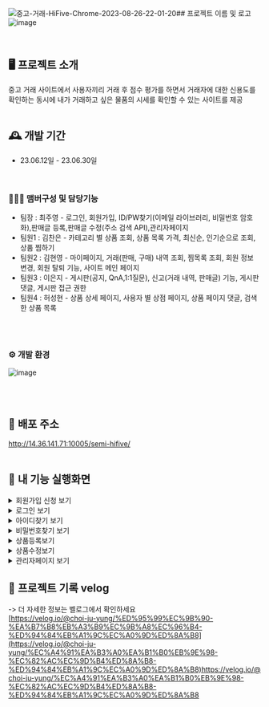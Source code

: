 ![중고-거래-HiFive-Chrome-2023-08-26-22-01-20](https://github.com/choi-ju-yung/SemiProject/assets/112717817/b76a6ade-ac56-4518-b86d-212213c3447e)## 프로젝트 이름 및 로고 
![image](https://github.com/choi-ju-yung/SemiProject/assets/112717817/fb4a0d6c-a619-4991-a4cb-01875d309d1d)

<br>


## 🖥️ 프로젝트 소개
중고 거래 사이트에서 사용자끼리 거래 후 점수 평가를 하면서 거래자에 대한 신용도를 확인하는 동시에 내가 거래하고 싶은 물품의 시세를 확인할 수 있는 사이트를 제공
<br>
<br>
## 🕰️ 개발 기간
* 23.06.12일 - 23.06.30일
<br>

### 🧑‍🤝‍🧑 맴버구성 및 담당기능
 - 팀장  : 최주영 - 로그인, 회원가입, ID/PW찾기(이메일 라이브러리, 비밀번호 암호화),판매글 등록,판매글 수정(주소 검색 API),관리자페이지
 - 팀원1 : 김찬은 - 카테고리 별 상품 조회, 상품 목록 가격, 최신순, 인기순으로 조회, 상품 찜하기
 - 팀원2 : 김현영 - 마이페이지, 거래(판매, 구매) 내역 조회, 찜목록 조회, 회원 정보 변경, 회원 탈퇴 기능, 사이트 메인 페이지
 - 팀원3 : 이은지 - 게시판(공지, QnA,1:1질문), 신고(거래 내역, 판매글) 기능, 게시판 댓글, 게시판 접근 권한
 - 팀원4 : 허성현 - 상품 상세 페이지, 사용자 별 상점 페이지, 상품 페이지 댓글, 검색한 상품 목록
<br>
<br>

### ⚙️ 개발 환경
![image](https://github.com/choi-ju-yung/SemiProject/assets/112717817/2b8bbe6c-3db2-49e9-99d4-ac1bb09b62dc)

<br>
<br>

## :page_with_curl: 배포 주소
http://14.36.141.71:10005/semi-hifive/
<br>
<br>

## 📌 내 기능 실행화면

<details>
<summary>회원가입 신청 보기</summary>
<div markdown="1">
  
![중고-거래-HiFive-Chrome-2023-08-26-21-57-33](https://github.com/choi-ju-yung/SemiProject/assets/112717817/205e1715-4bc7-4991-8b81-d691adc5fee6)

</div>
</details>

<details>
<summary>로그인 보기</summary>
<div markdown="1">
  
![중고-거래-HiFive-Chrome-2023-08-26-21-58-37](https://github.com/choi-ju-yung/SemiProject/assets/112717817/d0ae1c56-dd91-4e42-8a11-dfed55f1cd87)

</div>
</details>

<details>
<summary>아이디찾기 보기</summary>
<div markdown="1">
  
![중고-거래-HiFive-Chrome-2023-08-26-21-59-00](https://github.com/choi-ju-yung/SemiProject/assets/112717817/96a80265-6e26-4640-85d5-a58fbd86bd06)

</div>
</details>

<details>
<summary>비밀번호찾기 보기</summary>
<div markdown="1">
  
![중고-거래-HiFive-Chrome-2023-08-26-21-59-22](https://github.com/choi-ju-yung/SemiProject/assets/112717817/048d3391-ab77-4ce6-a6b3-d785e5af7eb1)

</div>
</details>

<details>
<summary>상품등록보기</summary>
<div markdown="1"> 
  
![중고-거래-HiFive-Chrome-2023-08-26-22-00-24](https://github.com/choi-ju-yung/SemiProject/assets/112717817/40d147e6-98d2-4e91-a225-fd97812f86e7)

</div>
</details>

<details>
<summary>상품수정보기</summary>
<div markdown="1"> 
  
![중고-거래-HiFive-Chrome-2023-08-26-22-01-20](https://github.com/choi-ju-yung/SemiProject/assets/112717817/35f25ef9-8765-4324-9498-3117cd8aa8b8)

</div>
</details>

<details>
<summary>관리자페이지 보기</summary>
<div markdown="1"> 
  
![중고-거래-HiFive-Chrome-2023-08-26-22-28-10](https://github.com/choi-ju-yung/SemiProject/assets/112717817/eddf0522-cb43-4e56-bd64-a7459723d33b)

</div>
</details>

## :notebook: 프로젝트 기록 velog
-> 더 자세한 정보는 벨로그에서 확인하세요<br>
[https://velog.io/@choi-ju-yung/%ED%95%99%EC%9B%90-%EA%B7%B8%EB%A3%B9%EC%9B%A8%EC%96%B4-%ED%94%84%EB%A1%9C%EC%A0%9D%ED%8A%B8](https://velog.io/@choi-ju-yung/%EC%A4%91%EA%B3%A0%EA%B1%B0%EB%9E%98-%EC%82%AC%EC%9D%B4%ED%8A%B8-%ED%94%84%EB%A1%9C%EC%A0%9D%ED%8A%B8)https://velog.io/@choi-ju-yung/%EC%A4%91%EA%B3%A0%EA%B1%B0%EB%9E%98-%EC%82%AC%EC%9D%B4%ED%8A%B8-%ED%94%84%EB%A1%9C%EC%A0%9D%ED%8A%B8
